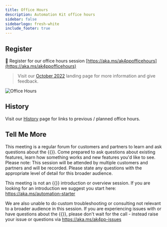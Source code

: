 ```yaml
---
title: Office Hours
description: Automation Kit office hours
sidebar: false
sidebarlogo: fresh-white
include_footer: true
---
```


## Register

<g-emoji class="g-emoji" alias="calendar" fallback-src="https://github.githubassets.com/images/icons/emoji/unicode/1f4c6.png">📆</g-emoji> Register for our office hours session [https://aka.ms/ak4ppofficehours](https://aka.ms/ak4ppofficehours)

> Visit our [October 2022](/office-hours/october-2022) landing page for more information and give feedback.

![Office Hours](/images/office-hours.png)

## History

Visit our [History](/office-hours/history) page for links to previous / planned office hours.

## Tell Me More

This meeting is a regular forum for customers and partners to learn and ask questions about the {{<product-name>}}. Come prepared to ask questions about existing features, learn how something works and new features you'd like to see. Please note: This session will be attended by multiple customers and partners and will be recorded. Please state any questions with the appropriate level of detail for this broader audience.

This meeting is not an {{<product-name>}} introduction or overview session. If you are looking for an introduction we suggest you start here: https://aka.ms/automation-starter

We are also unable to do custom troubleshooting or consulting not relevant to a broader audience in this session. If you are experiencing issues with or have questions about the {{<product-name>}}, please don't wait for the call - instead raise your issue or questions via https://aka.ms/ak4pp-issues
